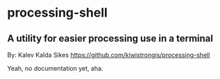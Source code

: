 processing-shell
================
A utility for easier processing use in a terminal
-------------------------------------------------

By: Kalev Kalda Sikes
https://github.com/kiwistrongis/processing-shell

Yeah, no documentation yet, aha.
